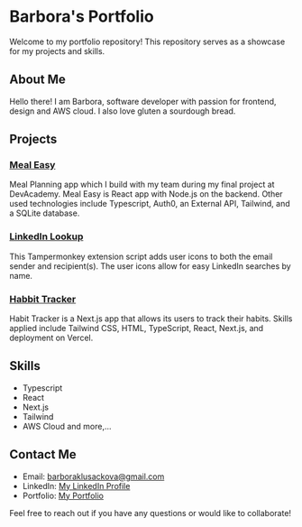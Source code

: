 # Barbora's Portfolio

Welcome to my portfolio repository! This repository serves as a showcase for my projects and skills.

## About Me

Hello there! I am Barbora, software developer with passion for frontend, design and AWS cloud. I also love gluten a sourdough bread.

## Projects

### [Meal Easy]()

Meal Planning app which I build with my team during my final project at DevAcademy.
Meal Easy is React app with Node.js on the backend. Other used technologies include Typescript, Auth0, an External API, Tailwind, and a SQLite database.

### [LinkedIn Lookup](https://github.com/baradev/tampermonkey-linkedin-lookup)

This Tampermonkey extension script adds user icons to both the email sender and recipient(s). The user icons allow for easy LinkedIn searches by name.

### [Habbit Tracker](https://my-habit-tracker-orcin.vercel.app/)

Habit Tracker is a Next.js app that allows its users to track their habits. Skills applied include Tailwind CSS, HTML, TypeScript, React, Next.js, and deployment on Vercel.

## Skills

-   Typescript
-   React
-   Next.js
-   Tailwind
-   AWS Cloud and more,...

## Contact Me

-   Email: [barboraklusackova@gmail.com](mailto:barboraklusackova@gmail.com)
-   LinkedIn: [My LinkedIn Profile](https://www.linkedin.com/in/barboraklu/)
-   Portfolio: [My Portfolio](https://barbora-portfolio.vercel.app/)

Feel free to reach out if you have any questions or would like to collaborate!
